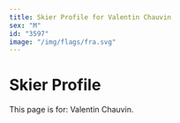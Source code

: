 ```yaml
---
title: Skier Profile for Valentin Chauvin
sex: "M"
id: "3597"
image: "/img/flags/fra.svg" 
---
```


# Skier Profile

This page is for: Valentin Chauvin.
    
